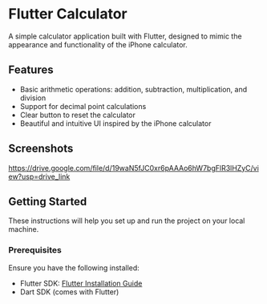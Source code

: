 # Flutter Calculator

A simple calculator application built with Flutter, designed to mimic the appearance and functionality of the iPhone calculator.

## Features

- Basic arithmetic operations: addition, subtraction, multiplication, and division
- Support for decimal point calculations
- Clear button to reset the calculator
- Beautiful and intuitive UI inspired by the iPhone calculator

## Screenshots

https://drive.google.com/file/d/19waN5fJC0xr6pAAAo6hW7bgFlR3lHZyC/view?usp=drive_link

## Getting Started

These instructions will help you set up and run the project on your local machine.

### Prerequisites

Ensure you have the following installed:

- Flutter SDK: [Flutter Installation Guide](https://flutter.dev/docs/get-started/install)
- Dart SDK (comes with Flutter)


